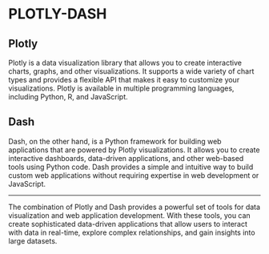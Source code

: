 # PLOTLY-DASH

## Plotly
Plotly is a data visualization library that allows you to create interactive charts, graphs, and other visualizations. It supports a wide variety of chart types and provides a flexible API that makes it easy to customize your visualizations. Plotly is available in multiple programming languages, including Python, R, and JavaScript.

## Dash
Dash, on the other hand, is a Python framework for building web applications that are powered by Plotly visualizations. It allows you to create interactive dashboards, data-driven applications, and other web-based tools using Python code. Dash provides a simple and intuitive way to build custom web applications without requiring expertise in web development or JavaScript.
<hr>

The combination of Plotly and Dash provides a powerful set of tools for data visualization and web application development. With these tools, you can create sophisticated data-driven applications that allow users to interact with data in real-time, explore complex relationships, and gain insights into large datasets.
